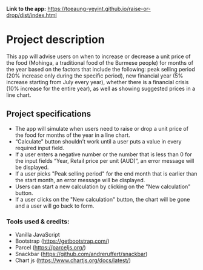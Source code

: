 **Link to the app:** https://toeaung-yeyint.github.io/raise-or-drop/dist/index.html
<br/>

# Project description

This app will advise users on when to increase or decrease a unit price of the food (Mohinga, a traditional food of the Burmese people) for months of the year based on the factors that include the following: peak selling period (20% increase only during the specific period), new financial year (5% increase starting from July every year), whether there is a financial crisis (10% increase for the entire year), as well as showing suggested prices in a line chart.

## Project specifications

- The app will simulate when users need to raise or drop a unit price of the food for months of the year in a line chart.
- “Calculate” button shouldn’t work until a user puts a value in every required input field.
- If a user enters a negative number or the number that is less than 0 for the input fields “Year, Retail price per unit (AUD)”, an error message will be displayed.
- If a user picks "Peak selling period" for the end month that is earlier than the start month, an error message will be displayed.
- Users can start a new calculation by clicking on the "New calculation" button.
- If a user clicks on the "New calculation" button, the chart will be gone and a user will go back to form.

### Tools used & credits:

- Vanilla JavaScript
- Bootstrap (https://getbootstrap.com/)
- Parcel (https://parceljs.org/)
- Snackbar (https://github.com/andreruffert/snackbar)
- Chart js (https://www.chartjs.org/docs/latest/)

